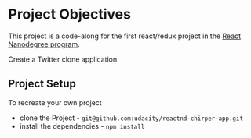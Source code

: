# Project Objectives

This project is a code-along for the first react/redux project in the [React Nanodegree program](https://www.udacity.com/course/react-nanodegree--nd019).

Create a Twitter clone application

## Project Setup

To recreate your own project

* clone the Project - `git@github.com:udacity/reactnd-chirper-app.git`
* install the dependencies - `npm install`